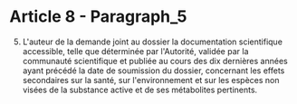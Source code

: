 # Article 8 - Paragraph_5

5. L'auteur de la demande joint au dossier la documentation scientifique accessible, telle que déterminée par l'Autorité, validée par la communauté scientifique et publiée au cours des dix dernières années ayant précédé la date de soumission du dossier, concernant les effets secondaires sur la santé, sur l'environnement et sur les espèces non visées de la substance active et de ses métabolites pertinents.
